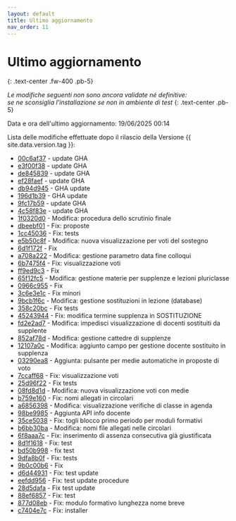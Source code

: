 ```yaml
---
layout: default
title: Ultimo aggiornamento
nav_order: 11
---
```


# Ultimo aggiornamento
{: .text-center .fw-400 .pb-5}

_Le modifiche seguenti non sono ancora validate né definitive:<br>se ne sconsiglia l'installazione se non in ambiente di test_
{: .text-center .pb-5}

Data e ora dell'ultimo aggiornamento: 19/06/2025 00:14

Lista delle modifiche effettuate dopo il rilascio della Versione {{ site.data.version.tag }}:

- [00c6af37](http://github.com/iisgiua/giuaschool/commit/00c6af3783b4302d4c7f7eca9190b761d0b9f982) - update GHA
- [e3f00f38](http://github.com/iisgiua/giuaschool/commit/e3f00f38c0e9ff69f1fcea5c8e94d52d605e1180) - update GHA
- [de845839](http://github.com/iisgiua/giuaschool/commit/de84583905b098830685f01c49c1f68d8f8f4f82) - update GHA
- [ef28faef](http://github.com/iisgiua/giuaschool/commit/ef28faefcedac996d93fcf9320810fa81f153528) - update GHA
- [db94d945](http://github.com/iisgiua/giuaschool/commit/db94d94520be6c55590b696729ab3f7f75f8f325) - GHA update
- [196d1b39](http://github.com/iisgiua/giuaschool/commit/196d1b39b17320f203c7e5b24276deef85dc541e) - GHA update
- [9fc17b59](http://github.com/iisgiua/giuaschool/commit/9fc17b59dd9544c0d03e919f6fdb71316764aec4) - update GHA
- [4c58f83e](http://github.com/iisgiua/giuaschool/commit/4c58f83e2e7ffc8076aa95f35ee6189bc929f98e) - update GHA
- [1f0320d0](http://github.com/iisgiua/giuaschool/commit/1f0320d0cd2e5dec4335b1592edc87236a9e031b) - Modifica: procedura dello scrutinio finale
- [dbeebf01](http://github.com/iisgiua/giuaschool/commit/dbeebf01f18897194948afaf62bf9917c87746e7) - Fix: proposte
- [1cc45036](http://github.com/iisgiua/giuaschool/commit/1cc45036bc9c0dd2afabfb437244ee4b120156d1) - Fix: tests
- [e5b50c8f](http://github.com/iisgiua/giuaschool/commit/e5b50c8f60cbb8fed021d06cabde92b0309d1741) - Modifica: nuova visualizzazione per voti del sostegno
- [6d1f172f](http://github.com/iisgiua/giuaschool/commit/6d1f172f290604ee860162c8b07ad4309a075438) - Fix
- [a708a222](http://github.com/iisgiua/giuaschool/commit/a708a22248d193bf5dcaee688d883289ddf556a0) - Modifica: gestione parametro data fine colloqui
- [6b7475f4](http://github.com/iisgiua/giuaschool/commit/6b7475f4798d9be3c63f497cbb9f2ebb22e2710a) - Fix: visualizzazione voti
- [ff9ed9c3](http://github.com/iisgiua/giuaschool/commit/ff9ed9c312247fe4bdf009511427266abb1b083e) - Fix
- [65f12fc5](http://github.com/iisgiua/giuaschool/commit/65f12fc5664d4b02ea8b8b1502f4b7c2faf619df) - Modifica: gestione materie per supplenze e lezioni pluriclasse
- [0966c955](http://github.com/iisgiua/giuaschool/commit/0966c955c5e257e58ec2050893d71b64fa730545) - Fix
- [3c6e3e1c](http://github.com/iisgiua/giuaschool/commit/3c6e3e1cf43dadbe1d7fcdaff37672306055f7e2) - Fix minori
- [9bcb1f6c](http://github.com/iisgiua/giuaschool/commit/9bcb1f6ce7988814eff033b272301bb810ccc9c9) - Modifica: gestione sostituzioni in lezione (database)
- [358c20bc](http://github.com/iisgiua/giuaschool/commit/358c20bcfb4d7da7c7dd12ce697ecc91d9b46fae) - Fix tests
- [45243944](http://github.com/iisgiua/giuaschool/commit/45243944084e5ad94b983d94f66aad537666dc73) - Fix: modifica termine supplenza in SOSTITUZIONE
- [fd2e2ad7](http://github.com/iisgiua/giuaschool/commit/fd2e2ad73e84158e43d9c349453b7756187404b6) - Modifica: impedisci visualizzazione di docenti sostituiti da supplente
- [852af78d](http://github.com/iisgiua/giuaschool/commit/852af78d3c8206e9a42ffa5b5eb5fb193968c9bb) - Modifica: gestione cattedre di supplenze
- [12107a0c](http://github.com/iisgiua/giuaschool/commit/12107a0c7770988cc89b2b5c7eea8e2569439eef) - Modifica: aggiunto campo per gestione docente sostituito in supplenza
- [03290ea8](http://github.com/iisgiua/giuaschool/commit/03290ea8e6265d392278027bde27036a6109f1e3) - Aggiunta: pulsante per medie automatiche in proposte di voto
- [7ccaff68](http://github.com/iisgiua/giuaschool/commit/7ccaff684d2bbb6c7742d7528fd1b39892609f37) - Fix: visualizzazione voti
- [25d96f22](http://github.com/iisgiua/giuaschool/commit/25d96f2291ab258a625ececfcfaac5281504e6dd) - Fix tests
- [08fd8d1d](http://github.com/iisgiua/giuaschool/commit/08fd8d1d5959a7af0431dd50f329ee6178e4fe1f) - Modifica: nuova visualizzazione voti con medie
- [b759e160](http://github.com/iisgiua/giuaschool/commit/b759e160dc363f2b9dd9612dc9b0e8c751bcca58) - Fix: nomi allegati in circolari
- [a6856398](http://github.com/iisgiua/giuaschool/commit/a685639899041c7fad7406efe693b9f25e52b0d0) - Modifica: visualizzazione verifiche di classe in agenda
- [98be9985](http://github.com/iisgiua/giuaschool/commit/98be9985ba71545cf0c5c281c0a652ea1c2a1bf2) - Aggiunta API info docente
- [35ce5038](http://github.com/iisgiua/giuaschool/commit/35ce50387796b075092be0ea20586ad9a4f937fc) - Fix: togli blocco primo periodo per moduli formativi
- [b6bb30ba](http://github.com/iisgiua/giuaschool/commit/b6bb30ba3cf9182fa2313fdf81b32b5dce90bb27) - Modifica: nomi file allegati nelle circolari
- [6f8aaa7c](http://github.com/iisgiua/giuaschool/commit/6f8aaa7c24bc954463c45c3fa7beb9e5de06d92a) - Fix: inserimento di assenza consecutiva già giustificata
- [8d1f1618](http://github.com/iisgiua/giuaschool/commit/8d1f1618fc8be40596f6c3444e6e4d9c5f01fb5f) - Fix: test
- [bd50b998](http://github.com/iisgiua/giuaschool/commit/bd50b99895e8b3b67b08ed172bd6ec3a1630e5c5) - fix test
- [9dfa8b0f](http://github.com/iisgiua/giuaschool/commit/9dfa8b0f349aab2493dcde6f5841b5aa1ef30243) - Fix: tests
- [9b0c00b6](http://github.com/iisgiua/giuaschool/commit/9b0c00b67b3d86679e6785a72a115b699174050c) - Fix
- [d6d44931](http://github.com/iisgiua/giuaschool/commit/d6d449316bb09f7dd63912e6767594917b071c82) - Fix: test update
- [eefdd956](http://github.com/iisgiua/giuaschool/commit/eefdd956cfde7352b782f027fced528eff50d6ef) - Fix: test update procedure
- [28d5dafa](http://github.com/iisgiua/giuaschool/commit/28d5dafa4ca3573aaa2136d122eee2b5dd68a44d) - Fix test update
- [88ef6857](http://github.com/iisgiua/giuaschool/commit/88ef685782bb672c392443f1b8105636ccc5df7b) - Fix: test
- [877d08eb](http://github.com/iisgiua/giuaschool/commit/877d08eb8c012e89acf6c35f09302b7fbbdaa260) - Fix: modulo formativo lunghezza nome breve
- [c7404e7c](http://github.com/iisgiua/giuaschool/commit/c7404e7c712ae50cd5bc7fa8dd8af8b94002391a) - Fix: installer

